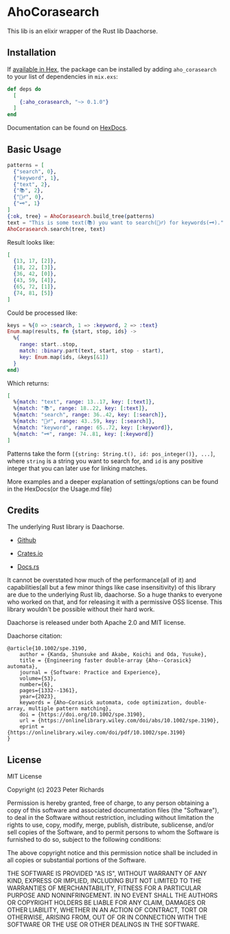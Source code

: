 # AhoCorasearch

This lib is an elixir wrapper of the Rust lib Daachorse. 

## Installation

If [available in Hex](https://hex.pm/docs/publish), the package can be installed
by adding `aho_corasearch` to your list of dependencies in `mix.exs`:

```elixir
def deps do
  [
    {:aho_corasearch, "~> 0.1.0"}
  ]
end
```

Documentation can be found on [HexDocs](https://hexdocs.pm/aho_corasearch/usage.html).

## Basic Usage

```elixir
patterns = [
  {"search", 0},
  {"keyword", 1},
  {"text", 2},
  {"📚", 2},
  {"🕵️‍♂️", 0},
  {"🗝️", 1}
]
{:ok, tree} = AhoCorasearch.build_tree(patterns)
text = "This is some text(📚) you want to search(🕵️‍♂️) for keywords(🗝️)."
AhoCorasearch.search(tree, text)
```
Result looks like:
```elixir
[
  {13, 17, [2]},
  {18, 22, [3]},
  {36, 42, [0]},
  {43, 59, [4]},
  {65, 72, [1]},
  {74, 81, [5]}
]
```

Could be processed like:
```elixir
keys = %{0 => :search, 1 => :keyword, 2 => :text}
Enum.map(results, fn {start, stop, ids} ->
  %{
    range: start..stop,
    match: :binary.part(text, start, stop - start),
    key: Enum.map(ids, &keys[&1])
  }
end)
```
Which returns:
```elixir
[
  %{match: "text", range: 13..17, key: [:text]},
  %{match: "📚", range: 18..22, key: [:text]},
  %{match: "search", range: 36..42, key: [:search]},
  %{match: "🕵️‍♂️", range: 43..59, key: [:search]},
  %{match: "keyword", range: 65..72, key: [:keyword]},
  %{match: "🗝️", range: 74..81, key: [:keyword]}
]
```

Patterns take the form `[{string: String.t(), id: pos_integer()}, ...]`, where `string` is a string you want to search for, and `id` is any positive integer that you can later use for linking matches. 

More examples and a deeper explanation of settings/options can be found in the HexDocs(or the Usage.md file)

## Credits

The underlying Rust library is Daachorse.

- [Github](https://github.com/daac-tools/daachorse)

- [Crates.io](https://crates.io/crates/daachorse)

- [Docs.rs](https://docs.rs/daachorse/1.0.0/daachorse/)

It cannot be overstated how much of the performance(all of it) and capabilities(all but a few minor things like case insensitivity) of this library are due to the underlying Rust lib, daachorse. So a huge thanks to everyone who worked on that, and for releasing it with a permissive OSS license. This library wouldn't be possible without their hard work. 

Daachorse is released under both Apache 2.0 and MIT license.

Daachorse citation:

```
@article{10.1002/spe.3190,
    author = {Kanda, Shunsuke and Akabe, Koichi and Oda, Yusuke},
    title = {Engineering faster double-array {Aho--Corasick} automata},
    journal = {Software: Practice and Experience},
    volume={53},
    number={6},
    pages={1332--1361},
    year={2023},
    keywords = {Aho–Corasick automata, code optimization, double-array, multiple pattern matching},
    doi = {https://doi.org/10.1002/spe.3190},
    url = {https://onlinelibrary.wiley.com/doi/abs/10.1002/spe.3190},
    eprint = {https://onlinelibrary.wiley.com/doi/pdf/10.1002/spe.3190}
}
```

## License

MIT License

Copyright (c) 2023 Peter Richards

Permission is hereby granted, free of charge, to any person obtaining a copy
of this software and associated documentation files (the "Software"), to deal
in the Software without restriction, including without limitation the rights
to use, copy, modify, merge, publish, distribute, sublicense, and/or sell
copies of the Software, and to permit persons to whom the Software is
furnished to do so, subject to the following conditions:

The above copyright notice and this permission notice shall be included in all
copies or substantial portions of the Software.

THE SOFTWARE IS PROVIDED "AS IS", WITHOUT WARRANTY OF ANY KIND, EXPRESS OR
IMPLIED, INCLUDING BUT NOT LIMITED TO THE WARRANTIES OF MERCHANTABILITY,
FITNESS FOR A PARTICULAR PURPOSE AND NONINFRINGEMENT. IN NO EVENT SHALL THE
AUTHORS OR COPYRIGHT HOLDERS BE LIABLE FOR ANY CLAIM, DAMAGES OR OTHER
LIABILITY, WHETHER IN AN ACTION OF CONTRACT, TORT OR OTHERWISE, ARISING FROM,
OUT OF OR IN CONNECTION WITH THE SOFTWARE OR THE USE OR OTHER DEALINGS IN THE
SOFTWARE.